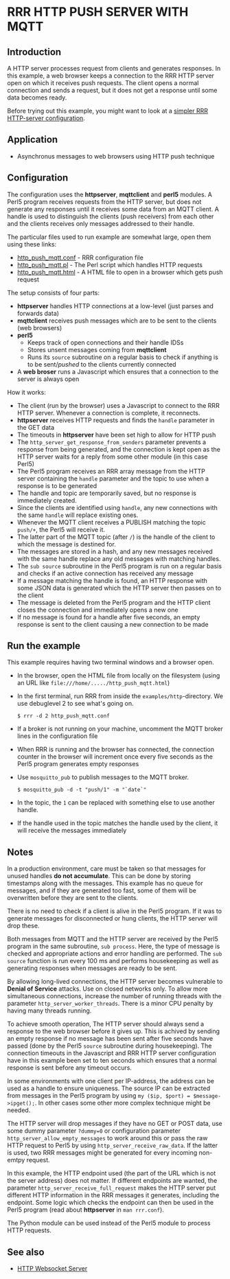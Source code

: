# RRR HTTP PUSH SERVER WITH MQTT

## Introduction

A HTTP server processes request from clients and generates responses.
In this example, a web browser keeps a connection to the RRR HTTP server open on which it receives push requests.
The client opens a normal connection and sends a request, but it does not get a response until some data becomes ready.

Before trying out this example, you might want to look at a [simpler RRR HTTP-server configuration](http_server.md).

## Application

* Asynchronus messages to web browsers using HTTP push technique

## Configuration

The configuration uses the **httpserver**, **mqttclient** and **perl5** modules. A Perl5 program receives
requests from the HTTP server, but does not generate any responses until it receives some data from an
MQTT client. A handle is used to distinguish the clients (push receivers) from each other and the clients
receives only messages addressed to their handle.

The particular files used to run example are somewhat large, open them using these links:

* [http\_push\_mqtt.conf](http_push_mqtt.conf) - RRR configuration file
* [http\_push\_mqtt.pl](http_push_mqtt.pl) - The Perl script which handles HTTP requests
* [http\_push\_mqtt.html](http_push_mqtt.html) - A HTML file to open in a browser which gets push request

The setup consists of four parts:

* **httpserver** handles HTTP connections at a low-level (just parses and forwards data)
* **mqttclient** receives push messages which are to be sent to the clients (web browsers)
* **perl5**
  * Keeps track of open connections and their handle IDSs
  * Stores unsent messages coming from **mqttclient**
  * Runs its `source` subroutine on a regular basis to check if anything is to be sent/_pushed_ to the clients currently connected
* A **web broser** runs a Javascript which ensures that a connection to the server is always open

How it works:

* The client (run by the browser) uses a Javascript to connect to the RRR HTTP server. Whenever a connection is complete, it reconnects.
* **httpserver** receives HTTP requests and finds the `handle` parameter in the GET data
* The timeouts in **httpserver** have been set high to allow for HTTP push
* The `http_server_get_response_from_senders` parameter prevents a response from being generated, and the connection is kept open as the HTTP server
  waits for a reply from some other module (in this case Perl5)
* The Perl5 program receives an RRR array message from the HTTP server containing the `handle` parameter and the topic to
  use when a response is to be generated
* The handle and topic are temporarily saved, but no response is immediately created.
* Since the clients are identified using `handle`, any new connections with the same `handle` will replace existing ones.
* Whenever the MQTT client receives a PUBLISH matching the topic `push/+`, the Perl5 will receive it.
* The latter part of the MQTT topic (after `/`) is the handle of the client to which the message is destined for.
* The messages are stored in a hash, and any new messages received with the same handle replace any old messages with matching handles.
* The `sub source` subroutine in the Perl5 program is run on a regular basis and checks if an active connection has received any message
* If a message matching the handle is found, an HTTP response with some JSON data is generated which the HTTP server then passes on to the client
* The message is deleted from the Perl5 program and the HTTP client closes the connection and immediately opens a new one
* If no message is found for a handle after five seconds, an empty response is sent to the client causing a new connection to be made

## Run the example

This example requires having two terminal windows and a browser open.

* In the browser, open the HTML file from locally on the filesystem (using an URL like `file:///home/...../http_push_mqtt.html`)
* In the first terminal, run RRR from inside the `examples/http`-directory. We use debuglevel 2 to see what's going on.

	``$ rrr -d 2 http_push_mqtt.conf``

* If a broker is not running on your machine, uncomment the MQTT broker lines in the configuration file
* When RRR is running and the browser has connected, the connection counter in the browser will increment once every five seconds as the Perl5 program generates empty responses
* Use `mosquitto_pub` to publish messages to the MQTT broker.

	``$ mosquitto_pub -d -t "push/1" -m "`date`"``

* In the topic, the `1` can be replaced with something else to use another handle.
* If the handle used in the topic matches the handle used by the client, it will receive the messages immediately

## Notes

In a production environment, care must be taken so that messages for unused handles **do not accumulate**.
This can be done by storing timestamps along with the messages.
This example has no queue for messages, and if they are generated too fast,
some of them will be overwritten before they are sent to the clients.

There is no need to check if a client is alive in the Perl5 program.
If it was to generate messages for disconnected or hung clients, the HTTP server will drop these.

Both messages from MQTT and the HTTP server are received by the Perl5 program in the same subroutine, `sub process`. Here, the
type of message is checked and appropriate actions and error handling are performed. The `sub source` function is run every 100 ms and
performs housekeeping as well as generating responses when messages are ready to be sent.

By allowing long-lived connections, the HTTP server becomes vulnerable to **Denial of Service** attacks. Use on closed networks only. To allow
more simultaneous connections, increase the number of running threads with the parameter `http_server_worker_threads`. There is a minor CPU penalty by
having many threads running.

To achieve smooth operation, The HTTP server should always send a response to the web browser before it gives up.
This is achived by sending an empty response if no message has been sent after five seconds have passed (done by the Perl5 `source` subroutine during housekeeping).
The connection timeouts in the Javascript and RRR HTTP server configuration have in this example been set to ten seconds which ensures that a normal response is sent before any timeout occurs.

In some environments with one client per IP-address, the address can be used as a handle to ensure uniqueness.
The source IP can be extracted from messages in the Perl5 program by using `my ($ip, $port) = $message->ipget();`. In other cases some other more complex technique might be needed.

The HTTP server will drop messages if they have no GET or POST data, use some dummy parameter `?dummy=0` or configuration parameter `http_server_allow_empty_messages` to work around this or pass the raw HTTP request to Perl5 by using `http_server_receive_raw_data`. If the latter is used, two RRR messages might be generated for every incoming non-emtpy request.

In this example, the HTTP endpoint used (the part of the URL which is not the server address) does not matter.
If different endpoints are wanted, the parameter `http_server_receive_full_request` makes the HTTP server put different HTTP information in the RRR messages it generates, including the endpoint. Some logic which checks the endpoint can then be used in the  Perl5 program (read about **httpserver** in `man rrr.conf`).

The Python module can be used instead of the Perl5 module to process HTTP requests. 

## See also
* [HTTP Websocket Server](http_websocket.md)
